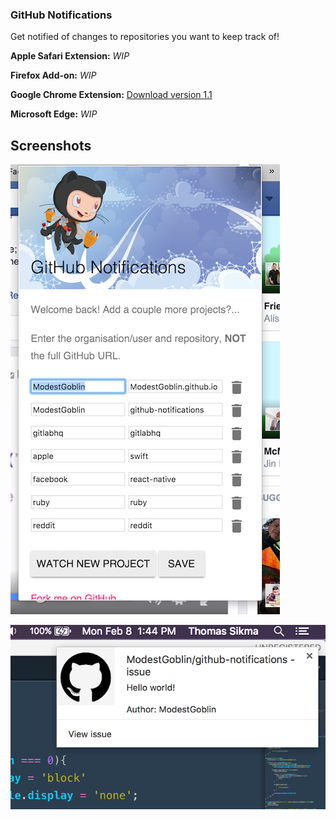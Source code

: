 ### GitHub Notifications

Get notified of changes to repositories you want to keep track of!

**Apple Safari Extension:** *WIP*

**Firefox Add-on:** *WIP*

**Google Chrome Extension:** [Download version 1.1](https://chrome.google.com/webstore/detail/github-notifications/lahlghihdacfigfokfmhbebnphanbfdg)

**Microsoft Edge:** *WIP*

## Screenshots

![](/images/screenshot.png)

![](/images/screenshot_2.png)